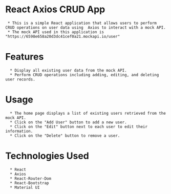 # React Axios CRUD App

     * This is a simple React application that allows users to perform CRUD operations on user data using  Axios to interact with a mock API.
     * The mock API used in this application is "https://6598e658a20d3dc41cef0a21.mockapi.io/user"

# Features

      * Display all existing user data from the mock API.
      * Perform CRUD operations including adding, editing, and deleting user records.

# Usage

      * The home page displays a list of existing users retrieved from the mock API.
      * Click on the "Add User" button to add a new user.
      * Click on the "Edit" button next to each user to edit their information.
      * Click on the "Delete" button to remove a user.

# Technologies Used

      * React
      * Axios
      * React-Router-Dom
      * React-Bootstrap
      * Material UI


